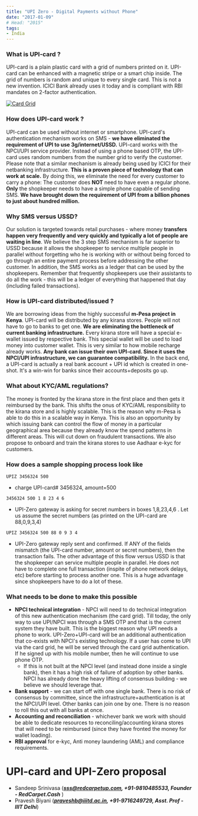 ```yaml
---
title: "UPI Zero - Digital Payments without Phone"
date: "2017-01-09"
# Head: "2015"
tags:
- India
---
```


### What is UPI-card ?
 UPI-card is a plain plastic card with a grid of numbers printed on it. UPI-card can be enhanced with a magnetic stripe or a smart chip inside.
The grid of numbers is random and unique to every single card. This is not a new invention. ICICI Bank already uses it today and is compliant with RBI mandates on 2-factor authentication.

[![Card Grid](/card-grid.png)](/card-grid.png)


### How does UPI-card work ?

UPI-card can be used without internet or smartphone. UPI-card's authentication mechanism works on SMS - **we have eliminated the requirement of UPI to use 3g/internet/USSD.**
UPI-card works with the NPCI/UPI service provider. Instead of using a phone based OTP, the UPI-card uses random numbers from the number grid to verify the customer. Please note that a similar mechanism is already being used by ICICI for their netbanking infrastructure.  **This is a proven piece of technology that can work at scale.**
By doing this, we eliminate the need for every customer to carry a phone: The customer does **NOT** need to have even a regular phone. **Only** the shopkeeper needs to have a simple phone capable of sending SMS.
**We have brought down the requirement of UPI from a billion phones to just about hundred million.**


### Why SMS versus USSD?

Our solution is targeted towards retail purchases - where money **transfers happen very frequently and very quickly and typically a lot of people are waiting in line**. We believe the 3 step SMS mechanism is far superior to USSD because it allows the shopkeeper to service multiple people in parallel without forgetting who he is working  with or without being forced to go through an entire payment process before addressing the other customer.
In addition, the SMS works as a ledger that can be used by the shopkeepers. Remember that frequently shopkeepers use their assistants to do all the work - this will be a ledger of everything that happened that day (including failed transactions).

### How is UPI-card distributed/issued ?

We are borrowing ideas from the highly successful **m-Pesa project in Kenya**. UPI-card will be distributed by any kirana stores. People will not have to go to banks to get one. **We are eliminating the bottleneck of  current banking infrastructure.**
Every kirana store will have a special e-wallet issued by respective bank. This special wallet will be used to load money into customer wallet. This is very similar to how mobile recharge already works.
**Any bank can issue their own UPI-card. Since it uses the NPCI/UPI infrastructure, we can guarantee compatibility.**
In the back end, a UPI-card is actually a real bank account + UPI id which is created in one-shot. It's a win-win for banks since their accounts+deposits go up.

### What about KYC/AML regulations?

The money is fronted by the kirana store in the first place and then gets it reimbursed by the bank. This shifts the onus of  KYC/AML responsibility to the kirana store and is highly scalable. This is the reason why m-Pesa is able to do this in a scalable way in Kenya.
This is also an opportunity by which issuing bank can control the flow of money in a particular geographical area because they already know the spend patterns in different areas. This will cut down on fraudulent transactions.
We also propose to onboard and train the kirana stores to use Aadhaar e-kyc for customers.


### How does a sample shopping process look like

`UPIZ 3456324 500 `  
- charge UPI-card# 3456324, amount=500

 
`3456324 500 1 8 23 4 6`    
- UPI-Zero gateway is asking for secret numbers in boxes 1,8,23,4,6 . Let us assume the secret numbers (as printed on the UPI-card are 88,0,9,3,4)
 

`UPIZ 3456324 500 88 0 9 3 4`  
- UPI-Zero gateway reply sent and confirmed. If ANY of the fields mismatch (the UPI-card number, amount or secret numbers), then the transaction fails. The other advantage of this flow versus USSD is that the shopkeeper can service multiple people in parallel. He does not have to complete one full transaction (inspite of phone network delays, etc) before starting to process another one. This is a huge advantage since shopkeepers have to do a lot of these.

### What needs to be done to make this possible

- **NPCI technical integration**  - NPCI will need to do technical integration of this new authentication mechanism (the card grid). Till today, the only way to use UPI/NPCI was through a SMS OTP and that is the current system they have built. This is the biggest reason why UPI needs a phone to work.  UPI-Zero+UPI-card will be an additional authentication that co-exists with NPCI's existing technology. If a user has come to UPI via the card grid, he will be served through the card grid authentication. If he signed up with his mobile number, then he will continue to use phone OTP.
   - If this is not built at the NPCI level (and instead done inside a single bank), then it has a high risk of failure of adoption by other banks. NPCI has already done the heavy lifting of consensus building - we believe we should leverage that. 
- **Bank support** - we can start off with one single bank. There is no risk of consensus by committee, since the infrastructure+authentication is at the NPCI/UPI level. Other banks can join one by one. There is no reason to roll this out with all banks at once.
- **Accounting and reconciliation** - whichever bank we work with should be able to dedicate resources to reconciling/accounting kirana stores that will need to be reimbursed (since they have fronted the money for wallet loading).
- **RBI approval** for e-kyc, Anti money laundering (AML) and compliance requirements.

# UPI-card and UPI-Zero proposal

- Sandeep Srinivasa (***sss@redcarpetup.com, +91-9810485533, Founder - RedCarpet.Cash*** ) 
-  Pravesh Biyani (***praveshb@iiitd.ac.in, +91-9716249729, Asst. Prof - IIIT Delhi***)
